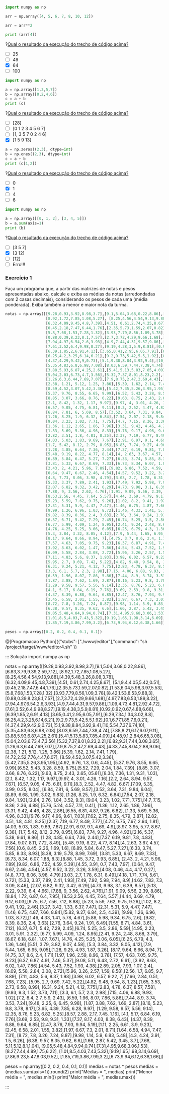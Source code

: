 ``` python
import numpy as np

arr = np.array([4, 5, 6, 7, 8, 10, 12])

arr = arr**2

print (arr[4])
```
?[Qual o resultado da execução do trecho de código acima?](single)
-[ ] 25
-[ ] 49 
-[x] 64
-[ ] 100

``` python
import numpy as np

a = np.array([1,3,5,7])
b = np.array([0,2,4,6])
c = a + b
print (c)
```
?[Qual o resultado da execução do trecho de código acima?](single)
-[ ] [28]
-[ ] [0  1  2  3  4  5  6  7] 
-[ ] [1, 3  5  7  0  2  4  6]
-[x] [1  5  9  13]

``` python
a = np.zeros((2,3), dtype=int)
b = np.ones((2,3), dtype=int)
c = a + b
print (c[1,2])
```
?[Qual o resultado da execução do trecho de código acima?](single)
-[ ] 0
-[x] 1 
-[ ] 4
-[ ] 6

``` python
import numpy as np

a = np.array([[0, 1, 2], [3, 4, 5]])
b = a.sum(axis=1)
print (b)

```
?[Qual o resultado da execução do trecho de código acima?](single)
-[ ] [3 5 7]
-[x] [3 12]
-[ ] [12]
-[ ] Erro!!!

### Exercício 1

Faça um programa que, a partir das matrizes de notas e pesos apresentadas abaixo, calcule e exiba as médias da notas (arredondadas com 2 casas decimais), considerando os pesos de cada uma (média ponderada). Exiba também a menor e maior nota da turma.
``` python
notas = np.array([[9.28,0.93,3.92,8.98,3.7],[9.1,5.04,3.68,0.22,8.86],[6.83,3.79,9.39,2.59,7.12],
                  [8.92,1.72,7.85,1.08,5.27], [8.25,4.56,4.54,9.13,9.88],[4.39,5.48,3.26,8.08,3.78],
                  [6.32,4.09,9.45,4.8,7.39],[4.51, 0.61,2.74,4.25,8.67], [5.1,9.4,4.05,5.42,0.51],
                  [0.45,2.18,7.47,6.44,1.76],[2.35,5.73,1.59,2.07,0.82],[1.53,6.04,5.98,3.97,5.53],
                  [5.8,7.68,1.53,7.28,1.32],[3.93,7.79,8.56,1.09,3.78],[8.42,1.53,8.53,9.88,3],
                  [0.88,0.39,8.23,8.1,7.57],[2.7,3.72,4.29,9.66,1.68],[4.97,7.83,6.53,1.89,8.22],
                  [7.94,4.97,6.54,2.6,3.93],[4.9,7.44,4.31,9.57,9.86],[1.09,4.73,4.81,2.92,4.72],
                  [7.61,3.52,6.4,9.98,8.27],[9.19,4.38,3,5.9,8.81],[0.92,0.92,0.67,4.88,6.66],
                  [6.39,1.85,2,6.91,4.13],[3.65,0.41,2.95,6.05,7.91],[6.29,7.34,1.34,3.02,8.8],
                  [6.25,4.2,3.25,6.14,6.21],[9.2,9.73,5.42,5.5,1.92],[0.1,6.77,1.85,7.6,0.21],
                  [4.37,4.29,9.42,9,0.73],[5.1,9.38,8.84,3.92,9.4],[10,5.54,7.37,6.74,10],
                  [5.35,4.83,6.8,6.98,7.08],[8.03,6.59,7.44,7.38,4.74],[7.88,8.21,6.17,6.07,9.11],
                  [3.88,5.93,6.87,4.25,2.61],[5.41,5.13,5.83,7.85,4.09],[4.48,9.1,2.84,6.65,3.08],
                  [5.04,2.03,6.73,4.7,3.56],[5.32,7.37,8.01,8.23,2.2],[6.82,9.31,7.44,3.08,3.65],
                  [1.26,6.3,6.44,7.69,7.07],[7.9,8.75,2.47,2.69,4.43],[4.33,7.45,8.04,2.88,9.06],
                  [2.38, 1.21, 5.12, 1.25, 3.86],[5.39, 1.62, 2.14, 7.41, 1.79],[4.72,2.52,7.76,4.47,6.07],
                  [8.59,4.52,3.07,5.42,3.36],[5.42,7.35,5.26,3.95,1.95],[4.92, 9.76, 1.3, 0.6, 4.45],
                  [5.37, 9.76, 8.55, 6.65, 9.99],[6.52, 5.43, 3.28, 8.59, 8.75],[5.52, 7.29, 2.04, 1.84, 7.39],
                  [8.85, 3.07, 3.66, 8.76, 6.22],[9.63, 8.75, 2.43, 2.65, 05.61],[8.34, 7.36, 1.31, 9.31, 1.03],
                  [2.1, 8.42, 1.32, 1.17, 9.97],[9.97, 4, 3.01, 4.26, 1.16],[2.2, 2.64, 8.94, 9.57, 7.67],
                  [6.57, 9.05, 4.75, 6.81, 9.11],[8.3, 2.52, 4.47, 4.82, 6.67],[7.09, 5.35, 3.99, 0.25, 8.04],
                  [6.84, 7.81, 6, 5.69, 8.57],[3.52, 3.64, 7.31, 9.84, 6.04],[8.89, 6.68, 1.99, 3.02, 9.83],
                  [1.26, 8.25, 1.9, 6.32, 6.84],[7.54, 2.07, 2.18, 9.84, 1.93],[2.84, 2.76, 1.84, 3.52, 9.3],
                  [9.04, 3.23, 1.02, 7.71, 7.75],[4.7, 7.15, 8.36, 2.36, 4.88],[5.76, 5.24, 4.57, 7.11, 0.41],
                  [1.36, 1.12, 2.65, 1.86, 7.96],[3.31, 9.42, 4.46, 4.28, 2.86],[6.55, 6.81, 4.87, 9.26, 6.82],
                  [1.33, 5.69, 5.36, 4.96, 8.33],[9.76, 9.17, 4.96, 9.61, 7.03],[7.62, 2.75, 8.35, 4.79, 3.87],
                  [2.82, 3.51, 1.8, 4.81, 8.25],[2.37, 7.19, 6.77, 8.49, 7.77],[4.72, 6.75, 7.67, 2.94, 1.81],
                  [4.03, 5.03, 1.83, 9.69, 7.67],[2.91, 6.97, 9.1, 4.69, 4.9],[8.97, 3.95, 5.77, 8.67, 9.38],
                  [1.7, 5.42, 8.12, 2.79, 8.95],[6.83, 7.74, 9.27, 4.96, 4.92],[2.16, 5.37, 5.38, 9.61, 8.86],
                  [1.28, 4.85, 6.64, 7.36, 2.44],[7.37, 6.19, 9.81, 7.8, 4.83],[7.84, 9.07, 8.11, 7.72, 8.49],
                  [5.48, 9.19, 8.22, 4.77, 8.14],[4, 2.63, 3.67, 4.57, 7.56],[0.6, 8.45, 2.26, 1.69, 1.6],
                  [6.89, 5.84, 6.47, 5.27, 7.27],[6.33, 3.74, 5.85, 8.33, 8.93],[8.38, 3.19, 5.78, 8.99, 7.69],
                  [3.81, 5.33, 6.67, 8.69, 7.33],[6.73, 8.34, 6.07, 1.88, 8.3],[8.88, 1.45, 3.72, 3.93, 6.85],
                  [2.43, 2, 4.21, 5.96, 7.89],[9.82, 6.86, 7.52, 4.59, 5.39],[4.55, 3.91, 0.7, 7.43, 7.97],
                  [0.64, 9.47, 6.67, 2.46, 4.54],[4.57, 9.52, 3.22, 3.26, 3.59],[4.08, 0.46, 4.4, 4.17, 0.27],
                  [4.8, 7.73, 8.06, 3.98, 4.79],[3.03, 2.7, 1.78, 6.31, 8.49],[4.18, 1.71, 7.74, 5.61, 0.72],
                  [5.33, 3.37, 7.89, 2.41, 1.93],[7.49, 7.92, 5.98, 7.94, 8.9],[4.62, 7.83, 7.3, 3.09, 8.46],
                  [2.07, 6.82, 9.32, 3.42, 6.29],[4.73, 9.98, 3.1, 6.39, 8.57],[5.13, 2.22, 9.39, 6.4, 4.66],
                  [7.88, 9, 3.56, 2.62, 4.76],[1.91, 9.09, 5.56, 2.39, 8.86],[8.84, 1.72, 6.87, 6.4, 7.95],
                  [8.53,2.56, 4.45, 7.64, 5.57],[4.44, 3.69, 4.79, 9.17, 6.03],[9.75, 6.7, 7.56, 7.12, 8.88],
                  [5.23, 5.59, 7.62, 9.75, 9.26],[1.02, 8.2, 9.41, 1.92, 2.46],[3.27, 3.42, 1.33, 6.37, 7.47],
                  [2.31, 5.31, 5.9, 4.47, 7.47],[1.46, 6.75, 4.87, 7.66, 8.84],[5.82, 9.27, 6.84, 2.5, 4.39],
                  [9.99, 1.26, 6.96, 1.03, 8.72],[1.46, 4.33, 1.41, 5.78, 4.67],[5.88, 5.98, 9.34, 6.75, 2.6],
                  [9.82, 8.39, 8.36, 2.4, 3.63],[2.76, 3.64, 9.24, 1.91, 6.49],[1.55, 8.71, 4.84, 3.61, 7.12],
                  [6.37, 6.71, 5.42, 7.29, 2.45],[6.74, 5.25, 3.5, 2.86, 5.59],[4.95, 2.23, 3.01, 5.91, 2.32],
                  [6.77, 5.99, 4.09, 1.24, 8.95],[2.41, 9.24, 2.48, 8.68, 3.79],[6.67, 6.18, 6.81, 1.07, 7.67],
                  [4.76, 4.25, 5.25, 3.06, 6.05],[6.25, 6.79, 4.3, 1.36, 1.46],[5.51, 3.79, 3.82, 9.07, 4.58],
                  [5.3, 3.84, 3.32, 8.05, 4.12],[7.9, 5.44, 1.65, 6.95, 9.05],[1.28, 9.25, 4.93, 1.87, 3.26],
                  [8.17, 9.64, 8.66, 8.94, 7],[4.75, 3.7, 8.6, 2.4, 1.71],[1.97, 1.96, 2.59, 8.96, 3.78],
                  [7.57, 4.63, 7.05, 9.75, 9.23],[6.37, 6.87, 4.91, 7.46, 5.37],[9.08, 5.11, 6.43, 2.72, 6.61],
                  [3.92, 8.63, 6.02, 1.47, 7.86],[4.54, 5.43, 7.52, 1.93, 4.38],[2.89, 2.05, 7.93, 1.07, 2.4],
                  [6.09, 5.58, 2.84, 3.08, 2.72],[5.96, 3.26, 2.57, 1.59, 8.58],[2.56, 1.7, 6.85, 9.7, 8.89],
                  [7.11, 4.83, 5.6, 8.37, 1.93],[3.98, 6.02, 6.57, 9.22, 7],[7.66, 2.84, 0.51, 7.68, 7.23],
                  [5.95, 2.7, 9.69, 7.42, 5.22],[4.82, 9.48, 9.54, 8, 1.23],[1.65, 3.53, 2.73, 9.58, 8.99],
                  [6.31, 9.24, 5.21, 4.12, 7.75],[2.83, 4.78, 6.37, 8.57, 7.58],[9.93, 9.3, 1.52, 3.73, 7.11],
                  [3.3, 6.1, 5.7, 2.3, 2.98],[7.15, 4.06, 6.88, 9.93, 1.02],[7.2, 8.4, 2.7, 5.9, 2.43],
                  [6.59, 1.96, 8.07, 7.86, 5.86],[7.44, 8.9, 3.74, 3.53, 7.24],[9.48, 2.25, 6, 6.45, 9.98],
                  [1.87, 3.88, 7.62, 1.69, 2.87],[8.16, 5.23, 9.8, 3.78, 8.17],[3.65, 4.39, 7.85, 6.28, 9.97],
                  [1.29, 9.58, 9.57, 5.56, 9.14],[2.35, 8.76, 5.23, 6.82, 5.25],[8.57, 2.88, 2.17, 7.45, 1.16],
                  [4.1, 5.17, 6.84, 6.19, 7.76],[3.69, 2.53, 9.8, 9.31, 1.33],[7.37, 8.17, 4.03, 8.38, 6.43],
                  [4.37, 8.39, 6.88, 9.64, 6.85],[2.47, 8.76, 7.93, 9.94, 5.19],[1.11, 2.25, 6.61, 3.9, 9.23],
                  [2.45, 6.58, 2.01, 1.55, 3.82],[1.97, 6.67, 7.3, 2.01, 8.71],[1.64, 6.58, 4.94, 7.47, 7.31],
                  [8.72, 7.8, 3.26, 7.24, 8.87],[9.98, 1.14, 5.9, 6.83, 5.48],[4.3, 4.24, 3.91, 1.5, 6.26],
                  [6.38, 9.57, 8.35, 9.62, 6.6],[1.66, 2.87, 5.42, 3.45, 3.7],[7.68, 5.11,5.12,8.1,1.04],
                  [9.05,5.48,4.84,9.94,0.74],[7.31,4.95,9.68,3.06,1.53],[8.27,7.44,4.89,1.75,6.22],
                  [1.01,8.5,4.03,7.43,5.32],[9.19,1.65,1.98,3.14,6.69],[7.86,9.23,5.47,8.03,9.52],
                  [1.85,7.19,3.86,7.99,3.2],[6.73,9.94,6.12,6.38,1.66]])

pesos = np.array([0.2, 0.2, 0.4, 0.1, 0.1])              
```
@[Programacao Python]({"stubs": ["./www/editor"],"command": "sh /project/target/www/editor4.sh" })

::: Solução
import numpy as np

notas = np.array([[9.28,0.93,3.92,8.98,3.7],[9.1,5.04,3.68,0.22,8.86],[6.83,3.79,9.39,2.59,7.12],
                  [8.92,1.72,7.85,1.08,5.27], [8.25,4.56,4.54,9.13,9.88],[4.39,5.48,3.26,8.08,3.78],
                  [6.32,4.09,9.45,4.8,7.39],[4.51, 0.61,2.74,4.25,8.67], [5.1,9.4,4.05,5.42,0.51],
                  [0.45,2.18,7.47,6.44,1.76],[2.35,5.73,1.59,2.07,0.82],[1.53,6.04,5.98,3.97,5.53],
                  [5.8,7.68,1.53,7.28,1.32],[3.93,7.79,8.56,1.09,3.78],[8.42,1.53,8.53,9.88,3],
                  [0.88,0.39,8.23,8.1,7.57],[2.7,3.72,4.29,9.66,1.68],[4.97,7.83,6.53,1.89,8.22],
                  [7.94,4.97,6.54,2.6,3.93],[4.9,7.44,4.31,9.57,9.86],[1.09,4.73,4.81,2.92,4.72],
                  [7.61,3.52,6.4,9.98,8.27],[9.19,4.38,3,5.9,8.81],[0.92,0.92,0.67,4.88,6.66],
                  [6.39,1.85,2,6.91,4.13],[3.65,0.41,2.95,6.05,7.91],[6.29,7.34,1.34,3.02,8.8],
                  [6.25,4.2,3.25,6.14,6.21],[9.2,9.73,5.42,5.5,1.92],[0.1,6.77,1.85,7.6,0.21],
                  [4.37,4.29,9.42,9,0.73],[5.1,9.38,8.84,3.92,9.4],[10,5.54,7.37,6.74,10],
                  [5.35,4.83,6.8,6.98,7.08],[8.03,6.59,7.44,7.38,4.74],[7.88,8.21,6.17,6.07,9.11],
                  [3.88,5.93,6.87,4.25,2.61],[5.41,5.13,5.83,7.85,4.09],[4.48,9.1,2.84,6.65,3.08],
                  [5.04,2.03,6.73,4.7,3.56],[5.32,7.37,8.01,8.23,2.2],[6.82,9.31,7.44,3.08,3.65],
                  [1.26,6.3,6.44,7.69,7.07],[7.9,8.75,2.47,2.69,4.43],[4.33,7.45,8.04,2.88,9.06],
                  [2.38, 1.21, 5.12, 1.25, 3.86],[5.39, 1.62, 2.14, 7.41, 1.79],[4.72,2.52,7.76,4.47,6.07],
                  [8.59,4.52,3.07,5.42,3.36],[5.42,7.35,5.26,3.95,1.95],[4.92, 9.76, 1.3, 0.6, 4.45],
                  [5.37, 9.76, 8.55, 6.65, 9.99],[6.52, 5.43, 3.28, 8.59, 8.75],[5.52, 7.29, 2.04, 1.84, 7.39],
                  [8.85, 3.07, 3.66, 8.76, 6.22],[9.63, 8.75, 2.43, 2.65, 05.61],[8.34, 7.36, 1.31, 9.31, 1.03],
                  [2.1, 8.42, 1.32, 1.17, 9.97],[9.97, 4, 3.01, 4.26, 1.16],[2.2, 2.64, 8.94, 9.57, 7.67],
                  [6.57, 9.05, 4.75, 6.81, 9.11],[8.3, 2.52, 4.47, 4.82, 6.67],[7.09, 5.35, 3.99, 0.25, 8.04],
                  [6.84, 7.81, 6, 5.69, 8.57],[3.52, 3.64, 7.31, 9.84, 6.04],[8.89, 6.68, 1.99, 3.02, 9.83],
                  [1.26, 8.25, 1.9, 6.32, 6.84],[7.54, 2.07, 2.18, 9.84, 1.93],[2.84, 2.76, 1.84, 3.52, 9.3],
                  [9.04, 3.23, 1.02, 7.71, 7.75],[4.7, 7.15, 8.36, 2.36, 4.88],[5.76, 5.24, 4.57, 7.11, 0.41],
                  [1.36, 1.12, 2.65, 1.86, 7.96],[3.31, 9.42, 4.46, 4.28, 2.86],[6.55, 6.81, 4.87, 9.26, 6.82],
                  [1.33, 5.69, 5.36, 4.96, 8.33],[9.76, 9.17, 4.96, 9.61, 7.03],[7.62, 2.75, 8.35, 4.79, 3.87],
                  [2.82, 3.51, 1.8, 4.81, 8.25],[2.37, 7.19, 6.77, 8.49, 7.77],[4.72, 6.75, 7.67, 2.94, 1.81],
                  [4.03, 5.03, 1.83, 9.69, 7.67],[2.91, 6.97, 9.1, 4.69, 4.9],[8.97, 3.95, 5.77, 8.67, 9.38],
                  [1.7, 5.42, 8.12, 2.79, 8.95],[6.83, 7.74, 9.27, 4.96, 4.92],[2.16, 5.37, 5.38, 9.61, 8.86],
                  [1.28, 4.85, 6.64, 7.36, 2.44],[7.37, 6.19, 9.81, 7.8, 4.83],[7.84, 9.07, 8.11, 7.72, 8.49],
                  [5.48, 9.19, 8.22, 4.77, 8.14],[4, 2.63, 3.67, 4.57, 7.56],[0.6, 8.45, 2.26, 1.69, 1.6],
                  [6.89, 5.84, 6.47, 5.27, 7.27],[6.33, 3.74, 5.85, 8.33, 8.93],[8.38, 3.19, 5.78, 8.99, 7.69],
                  [3.81, 5.33, 6.67, 8.69, 7.33],[6.73, 8.34, 6.07, 1.88, 8.3],[8.88, 1.45, 3.72, 3.93, 6.85],
                  [2.43, 2, 4.21, 5.96, 7.89],[9.82, 6.86, 7.52, 4.59, 5.39],[4.55, 3.91, 0.7, 7.43, 7.97],
                  [0.64, 9.47, 6.67, 2.46, 4.54],[4.57, 9.52, 3.22, 3.26, 3.59],[4.08, 0.46, 4.4, 4.17, 0.27],
                  [4.8, 7.73, 8.06, 3.98, 4.79],[3.03, 2.7, 1.78, 6.31, 8.49],[4.18, 1.71, 7.74, 5.61, 0.72],
                  [5.33, 3.37, 7.89, 2.41, 1.93],[7.49, 7.92, 5.98, 7.94, 8.9],[4.62, 7.83, 7.3, 3.09, 8.46],
                  [2.07, 6.82, 9.32, 3.42, 6.29],[4.73, 9.98, 3.1, 6.39, 8.57],[5.13, 2.22, 9.39, 6.4, 4.66],
                  [7.88, 9, 3.56, 2.62, 4.76],[1.91, 9.09, 5.56, 2.39, 8.86],[8.84, 1.72, 6.87, 6.4, 7.95],
                  [8.53,2.56, 4.45, 7.64, 5.57],[4.44, 3.69, 4.79, 9.17, 6.03],[9.75, 6.7, 7.56, 7.12, 8.88],
                  [5.23, 5.59, 7.62, 9.75, 9.26],[1.02, 8.2, 9.41, 1.92, 2.46],[3.27, 3.42, 1.33, 6.37, 7.47],
                  [2.31, 5.31, 5.9, 4.47, 7.47],[1.46, 6.75, 4.87, 7.66, 8.84],[5.82, 9.27, 6.84, 2.5, 4.39],
                  [9.99, 1.26, 6.96, 1.03, 8.72],[1.46, 4.33, 1.41, 5.78, 4.67],[5.88, 5.98, 9.34, 6.75, 2.6],
                  [9.82, 8.39, 8.36, 2.4, 3.63],[2.76, 3.64, 9.24, 1.91, 6.49],[1.55, 8.71, 4.84, 3.61, 7.12],
                  [6.37, 6.71, 5.42, 7.29, 2.45],[6.74, 5.25, 3.5, 2.86, 5.59],[4.95, 2.23, 3.01, 5.91, 2.32],
                  [6.77, 5.99, 4.09, 1.24, 8.95],[2.41, 9.24, 2.48, 8.68, 3.79],[6.67, 6.18, 6.81, 1.07, 7.67],
                  [4.76, 4.25, 5.25, 3.06, 6.05],[6.25, 6.79, 4.3, 1.36, 1.46],[5.51, 3.79, 3.82, 9.07, 4.58],
                  [5.3, 3.84, 3.32, 8.05, 4.12],[7.9, 5.44, 1.65, 6.95, 9.05],[1.28, 9.25, 4.93, 1.87, 3.26],
                  [8.17, 9.64, 8.66, 8.94, 7],[4.75, 3.7, 8.6, 2.4, 1.71],[1.97, 1.96, 2.59, 8.96, 3.78],
                  [7.57, 4.63, 7.05, 9.75, 9.23],[6.37, 6.87, 4.91, 7.46, 5.37],[9.08, 5.11, 6.43, 2.72, 6.61],
                  [3.92, 8.63, 6.02, 1.47, 7.86],[4.54, 5.43, 7.52, 1.93, 4.38],[2.89, 2.05, 7.93, 1.07, 2.4],
                  [6.09, 5.58, 2.84, 3.08, 2.72],[5.96, 3.26, 2.57, 1.59, 8.58],[2.56, 1.7, 6.85, 9.7, 8.89],
                  [7.11, 4.83, 5.6, 8.37, 1.93],[3.98, 6.02, 6.57, 9.22, 7],[7.66, 2.84, 0.51, 7.68, 7.23],
                  [5.95, 2.7, 9.69, 7.42, 5.22],[4.82, 9.48, 9.54, 8, 1.23],[1.65, 3.53, 2.73, 9.58, 8.99],
                  [6.31, 9.24, 5.21, 4.12, 7.75],[2.83, 4.78, 6.37, 8.57, 7.58],[9.93, 9.3, 1.52, 3.73, 7.11],
                  [3.3, 6.1, 5.7, 2.3, 2.98],[7.15, 4.06, 6.88, 9.93, 1.02],[7.2, 8.4, 2.7, 5.9, 2.43],
                  [6.59, 1.96, 8.07, 7.86, 5.86],[7.44, 8.9, 3.74, 3.53, 7.24],[9.48, 2.25, 6, 6.45, 9.98],
                  [1.87, 3.88, 7.62, 1.69, 2.87],[8.16, 5.23, 9.8, 3.78, 8.17],[3.65, 4.39, 7.85, 6.28, 9.97],
                  [1.29, 9.58, 9.57, 5.56, 9.14],[2.35, 8.76, 5.23, 6.82, 5.25],[8.57, 2.88, 2.17, 7.45, 1.16],
                  [4.1, 5.17, 6.84, 6.19, 7.76],[3.69, 2.53, 9.8, 9.31, 1.33],[7.37, 8.17, 4.03, 8.38, 6.43],
                  [4.37, 8.39, 6.88, 9.64, 6.85],[2.47, 8.76, 7.93, 9.94, 5.19],[1.11, 2.25, 6.61, 3.9, 9.23],
                  [2.45, 6.58, 2.01, 1.55, 3.82],[1.97, 6.67, 7.3, 2.01, 8.71],[1.64, 6.58, 4.94, 7.47, 7.31],
                  [8.72, 7.8, 3.26, 7.24, 8.87],[9.98, 1.14, 5.9, 6.83, 5.48],[4.3, 4.24, 3.91, 1.5, 6.26],
                  [6.38, 9.57, 8.35, 9.62, 6.6],[1.66, 2.87, 5.42, 3.45, 3.7],[7.68, 5.11,5.12,8.1,1.04],
                  [9.05,5.48,4.84,9.94,0.74],[7.31,4.95,9.68,3.06,1.53],[8.27,7.44,4.89,1.75,6.22],
                  [1.01,8.5,4.03,7.43,5.32],[9.19,1.65,1.98,3.14,6.69],[7.86,9.23,5.47,8.03,9.52],
                  [1.85,7.19,3.86,7.99,3.2],[6.73,9.94,6.12,6.38,1.66]])

pesos = np.array([0.2, 0.2, 0.4, 0.1, 0.1])
medias =  notas * pesos 
medias =(medias.sum(axis=1)).round(2) 
print("Médias = ", medias)
print("Menor média = ", medias.min())
print("Maior média = ", medias.max())

:::

